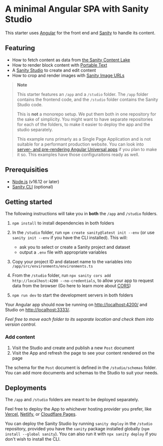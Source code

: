 # A minimal Angular SPA with Sanity Studio

This starter uses [Angular](https://angular.io/) for the front end and [Sanity](https://www.sanity.io/) to handle its content.

## Featuring

- How to fetch content as data from [the Sanity Content Lake](https://www.sanity.io/docs/datastore)
- How to render block content with [Portable Text](https://www.sanity.io/docs/presenting-block-text)
- A [Sanity Studio](https://www.sanity.io/docs/sanity-studio) to create and edit content
- How to crop and render images with [Sanity Image URLs](https://www.sanity.io/docs/image-url)

> **Note**
>
> This starter features an `/app` and a `/studio` folder. The `/app` folder contains the frontend code, and the `/studio` folder contains the Sanity Studio code.
>
> This is **not** a monorepo setup. We put them both in one repository for the sake of simplicity. You might want to have separate repositories for each of the folders, to make it easier to deploy the app and the studio separately.
>
> This example runs primarly as a Single Page Application and is not suitable for a performant production website. You can look into [server- and pre-rendering Angular Universal apps](https://angular.io/guide/universal) if you plan to make it so. This examples have those configuraitons ready as well.

## Prerequisities

- [Node.js](https://nodejs.org/en/) (v16.12 or later)
- [Sanity CLI](https://www.sanity.io/docs/getting-started-with-sanity-cli) (optional)

## Getting started

The following instructions will take you in **both** the `/app` and `/studio` folders.

1. `npm install` to install dependencies in both folders
2. In the `/studio` folder, run `npm create sanity@latest init --env` (or use `sanity init --env` if you have the CLI installed). This will:

   - ask you to select or create a Sanity project and dataset
   - output a `.env` file with appropriate variables

3. Copy your project ID and dataset name to the variables into `/app/src/environments/environments.ts`
4. From the `/studio` folder, run `npx sanity cors add http://localhost:4200 --no-credentials`, to allow your app to request data from the browser (Go here to learn more about [CORS](https://www.sanity.io/docs/cors))
5. `npm run dev` to start the development servers in both folders

Your Angular app should now be running on [http://localhost:4200/](http://localhost:4200/) and Studio on [http://localhost:3333/](http://localhost:3333/).

_Feel free to move each folder to its separate location and check them into version control._

### Add content

1. Visit the Studio and create and publish a new `Post` document
2. Visit the App and refresh the page to see your content rendered on the page

The schema for the `Post` document is defined in the `/studio/schemas` folder. You can add more documents and schemas to the Studio to suit your needs.

## Deployments

The `/app` and `/studio` folders are meant to be deployed separately.

Feel free to deploy the App to whichever hosting provider you prefer, like [Vercel](https://vercel.com/), [Netlify](https://netlify.com), or [Cloudflare Pages](https://pages.cloudflare.com).

You can deploy the Sanity Studio by running `sanity deploy` in the `/studio` repository, provided you have the `sanity` package installed globally (`npm install --global sanity`). You can also run it with `npx sanity deploy` if you don't wish to install the CLI.

